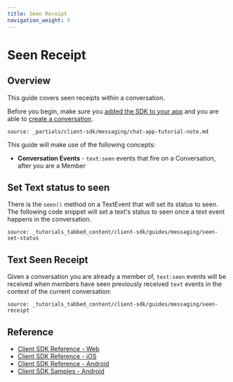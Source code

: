```yaml
---
title: Seen Receipt
navigation_weight: 5
---
```


# Seen Receipt

## Overview

This guide covers seen receipts within a conversation.

Before you begin, make sure you [added the SDK to your app](/client-sdk/setup/add-sdk-to-your-app) and you are able to [create a conversation](/client-sdk/in-app-messaging/guides/simple-conversation).

```partial
source: _partials/client-sdk/messaging/chat-app-tutorial-note.md
```

This guide will make use of the following concepts:

- **Conversation Events** - `text:seen` events that fire on a Conversation, after you are a Member

## Set Text status to seen

There is the `seen()` method on a TextEvent that will set its status to seen. The following code snippet will set a text's status to seen once a text event happens in the conversation.

```tabbed_content
source: _tutorials_tabbed_content/client-sdk/guides/messaging/seen-set-status
```

## Text Seen Receipt

Given a conversation you are already a member of, `text:seen` events will be received when members have seen previously received `text` events in the context of the current conversation:

```tabbed_content
source: _tutorials_tabbed_content/client-sdk/guides/messaging/seen-receipt
```

## Reference

* [Client SDK Reference - Web](/sdk/client-sdk/javascript)
* [Client SDK Reference - iOS](/sdk/client-sdk/ios)
* [Client SDK Reference - Android](/sdk/client-sdk/android)
* [Client SDK Samples - Android](https://github.com/nexmo-community/client-sdk-android-samples)

